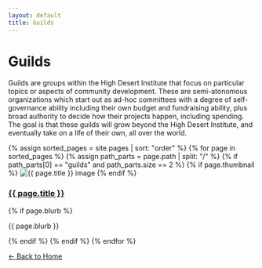 ```yaml
---
layout: default
title: Guilds
---
```


# Guilds

Guilds are groups within the High Desert Institute that focus on particular topics or aspects of community development. These are semi-atonomous organizations which start out as ad-hoc committees with a degree of self-governance ability including their own budget and fundraising ability, plus broad authority to decide how their projects happen, including spending. The goal is that these guilds will grow beyond the High Desert Institute, and eventually take on a life of their own, all over the world.


<div markdown="0">

{% assign sorted_pages = site.pages | sort: "order" %}
{% for page in sorted_pages %}
  {% assign path_parts = page.path | split: "/" %}
  {% if path_parts[0] == "guilds" and path_parts.size == 2 %}
    {% if page.thumbnail %}
      <img src="{{ page.thumbnail }}" alt="{{ page.title }} image" class="photo">
    {% endif %}
    <h3><a href="{{ page.url }}">{{ page.title }}</a></h3>
    {% if page.blurb %}<p>{{ page.blurb }}</p>{% endif %}
  {% endif %}
{% endfor %}

</div>

[← Back to Home](/)
